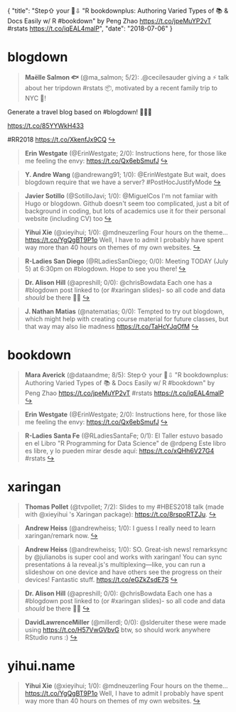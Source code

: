 {
  "title": "Step⇧ your 📖⇩ \"R bookdownplus: Authoring Varied Types of 📚 &amp; Docs Easily w/ R #bookdown\" by Peng Zhao https://t.co/jpeMuYP2vT #rstats https://t.co/iqEAL4malP",
  "date": "2018-07-06"
}

# blogdown

> **Maëlle Salmon 🐟** (@ma_salmon; 5/2): .@cecilesauder giving a ⚡ talk about her tripdown #rstats 📦, motivated by a recent family trip to NYC 🗽!
>
Generate a travel blog based on #blogdown! 🛫🚂📸
>
https://t.co/85YYWkH433
>
#RR2018 https://t.co/XkenfJx9CQ  [&#8618;](https://twitter.com/xieyihui/status/1014822364234862592)

<!-- -->


> **Erin Westgate** (@ErinWestgate; 2/0): Instructions here, for those like me feeling the envy: https://t.co/Qx6ebSmufJ  [&#8618;](https://twitter.com/xieyihui/status/1014922269498454016)

<!-- -->


> **Y. Andre Wang** (@andrewang91; 1/0): @ErinWestgate But wait, does blogdown require that we have a server? #PostHocJustifyMode  [&#8618;](https://twitter.com/xieyihui/status/1014937968992083969)

<!-- -->


> **Javier Sotillo** (@SotilloJavi; 1/0): @MiguelCos I'm not famiiar with Hugo or blogdown. Github doesn't seem too complicated, just a bit of background in coding, but lots of academics use it for their personal website (including CV) too  [&#8618;](https://twitter.com/xieyihui/status/1014834988250853376)

<!-- -->


> **Yihui Xie** (@xieyihui; 1/0): @mdneuzerling Four hours on the theme... https://t.co/YgQgBT9P1o Well, I have to admit I probably have spent way more than 40 hours on themes of my own websites.  [&#8618;](https://twitter.com/xieyihui/status/1014742197424582663)

<!-- -->


> **R-Ladies San Diego** (@RLadiesSanDiego; 0/0): Meeting TODAY (July 5) at 6:30pm on #blogdown. Hope to see you there!  [&#8618;](https://twitter.com/xieyihui/status/1014931918733922306)

<!-- -->


> **Dr. Alison Hill** (@apreshill; 0/0): @chrisBowdata Each one has a #blogdown post linked to (or #xaringan slides)- so all code and data *should* be there 👍🏽  [&#8618;](https://twitter.com/xieyihui/status/1014864476997222400)

<!-- -->


> **J. Nathan Matias** (@natematias; 0/0): Tempted to try out blogdown, which might help with creating course material for future classes, but that way may also lie madness https://t.co/TaHcYJqOfM  [&#8618;](https://twitter.com/xieyihui/status/1014704031078539264)

<!-- -->


# bookdown

> **Mara Averick** (@dataandme; 8/5): Step⇧ your 📖⇩
"R bookdownplus: Authoring Varied Types of 📚 &amp; Docs Easily w/ R #bookdown" by Peng Zhao https://t.co/jpeMuYP2vT #rstats https://t.co/iqEAL4malP  [&#8618;](https://twitter.com/xieyihui/status/1015054992640790528)

<!-- -->


> **Erin Westgate** (@ErinWestgate; 2/0): Instructions here, for those like me feeling the envy: https://t.co/Qx6ebSmufJ  [&#8618;](https://twitter.com/xieyihui/status/1014922269498454016)

<!-- -->


> **R-Ladies Santa Fe** (@RLadiesSantaFe; 0/1): El Taller estuvo basado en el Libro "R Programming for Data Science" de @rdpeng Este libro es libre, y lo pueden mirar desde aquí: https://t.co/xQHh6V27G4 #rstats  [&#8618;](https://twitter.com/xieyihui/status/1014848396283334658)

<!-- -->


# xaringan

> **Thomas Pollet** (@tvpollet; 7/2): Slides to my #HBES2018 talk (made with @xieyihui 's Xaringan package): https://t.co/8rspoRTZJu.  [&#8618;](https://twitter.com/xieyihui/status/1014778342371921921)

<!-- -->


> **Andrew Heiss** (@andrewheiss; 1/0): I guess I really need to learn xaringan/remark now.  [&#8618;](https://twitter.com/xieyihui/status/1014740438387838977)

<!-- -->


> **Andrew Heiss** (@andrewheiss; 1/0): SO. Great-ish news! remarksync by @julianobs is super cool and works with xaringan! You can sync presentations á la reveal.js's multiplexing—like, you can run a slideshow on one device and have others see the progress on their devices! Fantastic stuff. https://t.co/eGZkZsdE7S  [&#8618;](https://twitter.com/xieyihui/status/1014739280164356097)

<!-- -->


> **Dr. Alison Hill** (@apreshill; 0/0): @chrisBowdata Each one has a #blogdown post linked to (or #xaringan slides)- so all code and data *should* be there 👍🏽  [&#8618;](https://twitter.com/xieyihui/status/1014864476997222400)

<!-- -->


> **DavidLawrenceMiller** (@millerdl; 0/0): @slderuiter these were made using https://t.co/H57VwGVbvG btw, so should work anywhere RStudio runs :)  [&#8618;](https://twitter.com/xieyihui/status/1014774553346822145)

<!-- -->


# yihui.name

> **Yihui Xie** (@xieyihui; 1/0): @mdneuzerling Four hours on the theme... https://t.co/YgQgBT9P1o Well, I have to admit I probably have spent way more than 40 hours on themes of my own websites.  [&#8618;](https://twitter.com/xieyihui/status/1014742197424582663)

<!-- -->


